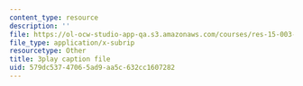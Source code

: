```yaml
---
content_type: resource
description: ''
file: https://ol-ocw-studio-app-qa.s3.amazonaws.com/courses/res-15-003-shaping-the-future-of-work-15-662x-spring-2016/579dc53747065ad9aa5c632cc1607282_mslvJdTQhHc.vtt
file_type: application/x-subrip
resourcetype: Other
title: 3play caption file
uid: 579dc537-4706-5ad9-aa5c-632cc1607282
---
```

